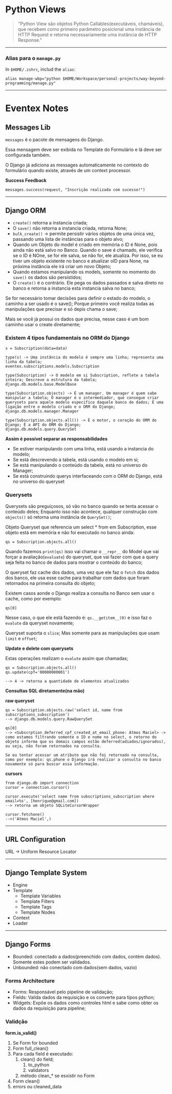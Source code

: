 # Python Views

> "Python View são objetos Python Callables(executáveis, chamáveis),
> que recebem como primeiro parâmetro posicional uma instância de HTTP Request
> e retorna necessariamente uma instância de HTTP Response."

---

### Alias para o `manage.py`

In `$HOME/.zshrc`, includ the `alias`:

`alias manage-wbp="python $HOME/Workspace/personal-projects/way-beyond-programming/manage.py"`

---

# Eventex Notes

## Messages Lib

`messages` é o pacote de mensagens do Django.

Essa mensagem deve ser exibida no Template do Formulário e lá deve
ser configurada também.

O Django já adiciona as messages automaticamente no contexto
do formulário quando existe, através de um context processor.

**Success Feedback**

`messages.success(request, "Inscrição realizada com sucesso!")`

---

## Django ORM

- `create()` retorna a instancia criada;
- O `save()` não retorna a instancia criada, retorna None;
- `bulk_create()` -> permite persistir vários objetos de uma única vez, passando uma lista de instâncias para o objeto alvo;
- Quando um Objeto do model é criado em memória o ID é None, pois ainda não está salvo no Banco. Quando o save é chamado, ele verifica se o ID é NOne, se for ele salva, se não for, ele atualiza. Por isso, se eu tiver um objeto existente no banco e atualizar oID para None, na próxima instância ele irá criar um novo Objeto;
- Quando estamos manipulando os models, somente no momento do `save()` os dados são persistidos;
- O `create()` é o contrário. Ele pega os dados passados e salva direto no banco e retorna a instancia esta instancia salva no banco;

Se for necessário tomar decisões para definir o estado do modelo, o caminho a ser usado é o save(); Porque primeiro você realiza todas as manipulações que precisar e só depis chama o save;

Mais se você já possui os dados que precisa, nesse caso é um bom caminho usar o create diretamente;

### Existem 4 tipos fundamentais no ORM do Django

`s = Subscription(data=data)`

```
type(s) -> Uma instância do modelo é sempre uma linha; representa uma linha da tabela;
eventex.subscriptions.models.Subscription

type(Subscription) -> O modelo em si Subscription, reflete a tabela inteira; Descreve a estrutura da tabela;
django.db.models.base.ModelBase

type(Subscription.objects) -> É um manager. Um manager é quem sabe manipular a tabela; O manager é o intermediador, que consegue criar querysets para aquele modelo especifico daquele banco de dados; É uma ligação entre o modelo criado e o ORM do Django;
django.db.models.manager.Manager

type(Subscription.objects.all()) -> É o motor, o coração do ORM do Django; É a API do ORM do Django;
django.db.models.query.QuerySet
```

**Assim é possível separar as responsabilidades**

- Se estiver manipulando com uma linha, está usando a instancia do modelo;
- Se está descrevendo a tabela, está usando o modelo em si;
- Se está manipulando o conteúdo da tabela, está no universo do Manager;
- Se está construindo querys interfaceando com o ORM do Django, está no universo do queryset

### Querysets

Querysets são preguiçosos, só vão no banco quando se tenta acessar o conteúdo deles; Enquanto isso não acontece, qualquer construção com  `objects()` só retorna uma instância de `QuerySet()`;

Objeto Queryset que referencia um select * from em Subscription, esse objeto está em memória e não foi executado no banco ainda:

`qs = Subscription.objects.all()`

Quando fazemos `print(qs)` isso vai chamar o `__repr__` do Model que vai forçar a avaliação(`evaluate`) do queryset, que vai fazer com que a query seja feita no banco de dados para mostrar o conteúdo do banco;

O queryset faz cache dos dados, uma vez que ele faz o `fetch` dos dados dos banco, ele usa esse cache para trabalhar com dados que foram retornados na primeira consulta do objeto;

Existem casos aonde o Django realiza a consulta no Banco sem usar o cache, como por exemplo:

`qs[0]`

Nesse caso, o que ele está fazendo é: `qs.__getitem__(0)` e isso faz o `evalute` da queryset novamente;

Queryset suporta o `slice`; Mas somente para as manipulações que usam `limit` e `offset`;

**Update e delete com querysets**

Estas operações realizam o `evalute` assim que chamadas;

```
qs = Subscription.objects.all()
qs.update(cpf='00000000001')

--> 4 -> retorna a quantidade de elementos atualizados
```

**Consultas SQL diretamente(na mão)**

**raw queryset**

```
qs = Subscription.objects.raw('select id, name from subscriptions_subscription')
--> django.db.models.query.RawQuerySet

qs[0]
--> <Subscrption_deferred_cpf_created_at_email_phone: Atmos Maciel> -> como estamos filtrando somente o ID e nome no select, o retorno do objeto informa que os demais campos estão deferred(adiados/ignorados), ou seja, não foram retornados na consulta.

Se eu tentar acessar um atributo que não foi retornado na consulta, como por exemplo: qs.phone o Django irá realizar a consulta no banco novamente só para buscar essa informação.
```

**cursors**

```
from django.db import connection
cursor = connection.cursor()

cursor.execute('select name from subscriptions_subscription where email=%s', [henrique@gmail.com])
--> retorna um objeto SQLiteCursorWrapper

cursor.fetchone()
-->('Atmos Maciel',)
```

---

## URL Configuration

URL -> Uniform Resource Locator

---

## Django Template System

- Engine
- Template
  - Template Variables
  - Template Filters
  - Template Tags
  - Template Nodes
- Context
- Loader

---

## Django Forms

- Bounded: conectado a dados(preenchido com dados, contém dados). Somente estes podem ser validados.
- Unbounded: não conectado com dados(sem dados, vazio)

### Forms Architecture

- Forms: Responsável pelo pipeline de validação;
- Fields: Valida dados da requisição e os converte para tipos python;
- Widgets: Expõe os dados como controles html e sabe como obter os dados da requisição para pipeline;

### Validção

**form.is_valid()**

1. Se Form for bounded
2. Form full_clean()
3. Para cada field é executado:
   1. clean() do field;
      1. to_python
      2. validators
   2. método clean_* se esxistir no Form
4. Form clean()
5. errors ou cleaned_data
